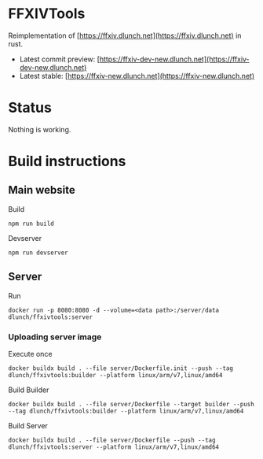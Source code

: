# FFXIVTools

Reimplementation of [https://ffxiv.dlunch.net](https://ffxiv.dlunch.net) in rust.

- Latest commit preview: [https://ffxiv-dev-new.dlunch.net](https://ffxiv-dev-new.dlunch.net)
- Latest stable: [https://ffxiv-new.dlunch.net](https://ffxiv-new.dlunch.net)

# Status

Nothing is working.

# Build instructions

## Main website

Build

```
npm run build
```

Devserver

```
npm run devserver
```

## Server

Run

```
docker run -p 8080:8080 -d --volume=<data path>:/server/data dlunch/ffxivtools:server
```

### Uploading server image

Execute once

```
docker buildx build . --file server/Dockerfile.init --push --tag dlunch/ffxivtools:builder --platform linux/arm/v7,linux/amd64
```

Build Builder

```
docker buildx build . --file server/Dockerfile --target builder --push --tag dlunch/ffxivtools:builder --platform linux/arm/v7,linux/amd64
```

Build Server

```
docker buildx build . --file server/Dockerfile --push --tag dlunch/ffxivtools:server --platform linux/arm/v7,linux/amd64
```
